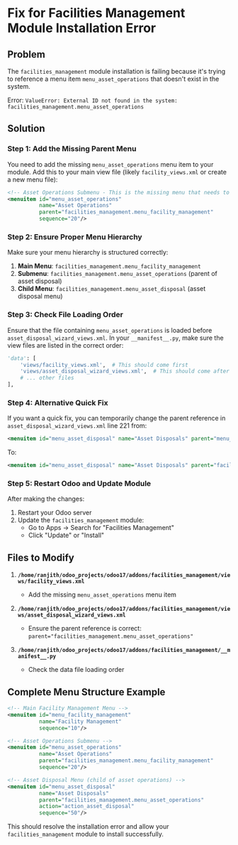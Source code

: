 # Fix for Facilities Management Module Installation Error

## Problem
The `facilities_management` module installation is failing because it's trying to reference a menu item `menu_asset_operations` that doesn't exist in the system.

Error: `ValueError: External ID not found in the system: facilities_management.menu_asset_operations`

## Solution

### Step 1: Add the Missing Parent Menu

You need to add the missing `menu_asset_operations` menu item to your module. Add this to your main view file (likely `facility_views.xml` or create a new menu file):

```xml
<!-- Asset Operations Submenu - This is the missing menu that needs to be created -->
<menuitem id="menu_asset_operations"
          name="Asset Operations"
          parent="facilities_management.menu_facility_management"
          sequence="20"/>
```

### Step 2: Ensure Proper Menu Hierarchy

Make sure your menu hierarchy is structured correctly:

1. **Main Menu**: `facilities_management.menu_facility_management`
2. **Submenu**: `facilities_management.menu_asset_operations` (parent of asset disposal)
3. **Child Menu**: `facilities_management.menu_asset_disposal` (asset disposal menu)

### Step 3: Check File Loading Order

Ensure that the file containing `menu_asset_operations` is loaded before `asset_disposal_wizard_views.xml`. In your `__manifest__.py`, make sure the view files are listed in the correct order:

```python
'data': [
    'views/facility_views.xml',  # This should come first
    'views/asset_disposal_wizard_views.xml',  # This should come after
    # ... other files
],
```

### Step 4: Alternative Quick Fix

If you want a quick fix, you can temporarily change the parent reference in `asset_disposal_wizard_views.xml` line 221 from:

```xml
<menuitem id="menu_asset_disposal" name="Asset Disposals" parent="menu_asset_operations" action="action_asset_disposal" sequence="50"/>
```

To:

```xml
<menuitem id="menu_asset_disposal" name="Asset Disposals" parent="facilities_management.menu_facility_management" action="action_asset_disposal" sequence="50"/>
```

### Step 5: Restart Odoo and Update Module

After making the changes:

1. Restart your Odoo server
2. Update the `facilities_management` module:
   - Go to Apps → Search for "Facilities Management"
   - Click "Update" or "Install"

## Files to Modify

1. **`/home/ranjith/odoo_projects/odoo17/addons/facilities_management/views/facility_views.xml`**
   - Add the missing `menu_asset_operations` menu item

2. **`/home/ranjith/odoo_projects/odoo17/addons/facilities_management/views/asset_disposal_wizard_views.xml`**
   - Ensure the parent reference is correct: `parent="facilities_management.menu_asset_operations"`

3. **`/home/ranjith/odoo_projects/odoo17/addons/facilities_management/__manifest__.py`**
   - Check the data file loading order

## Complete Menu Structure Example

```xml
<!-- Main Facility Management Menu -->
<menuitem id="menu_facility_management"
          name="Facility Management"
          sequence="10"/>

<!-- Asset Operations Submenu -->
<menuitem id="menu_asset_operations"
          name="Asset Operations"
          parent="facilities_management.menu_facility_management"
          sequence="20"/>

<!-- Asset Disposal Menu (child of asset operations) -->
<menuitem id="menu_asset_disposal"
          name="Asset Disposals"
          parent="facilities_management.menu_asset_operations"
          action="action_asset_disposal"
          sequence="50"/>
```

This should resolve the installation error and allow your `facilities_management` module to install successfully.